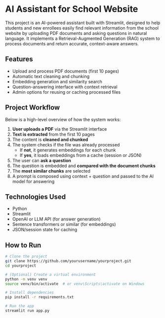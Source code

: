# AI Assistant for School Website

This project is an AI-powered assistant built with Streamlit, designed to help students and new enrollees easily find relevant information from the school website by uploading PDF documents and asking questions in natural language. It implements a Retrieval-Augmented Generation (RAG) system to process documents and return accurate, context-aware answers.

## Features

- Upload and process PDF documents (first 10 pages)
- Automatic text cleaning and chunking
- Embedding generation and similarity search
- Question-answering interface with context retrieval
- Admin options for reusing or caching processed files

## Project Workflow

Below is a high-level overview of how the system works:

1. **User uploads a PDF** via the Streamlit interface  
2. **Text is extracted** from the first 10 pages  
3. The content is **cleaned and chunked**  
4. The system checks if the file was already processed  
   - If **not**, it generates embeddings for each chunk  
   - If **yes**, it loads embeddings from a cache (session or JSON)  
5. The user can **ask a question**  
6. The question is embedded and **compared with the document chunks**  
7. The **most similar chunks** are selected  
8. A prompt is composed using context + question and passed to the AI model for answering

## Technologies Used

- Python  
- Streamlit  
- OpenAI or LLM API (for answer generation)  
- Sentence transformers or similar (for embeddings)  
- JSON/session state for caching

## How to Run

```bash
# Clone the project
git clone https://github.com/yourusername/yourproject.git
cd yourproject

# (Optional) Create a virtual environment
python -m venv venv
source venv/bin/activate  # or venv\Scripts\activate on Windows

# Install dependencies
pip install -r requirements.txt

# Run the app
streamlit run app.py
